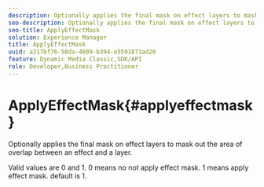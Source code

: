 ```yaml
---
description: Optionally applies the final mask on effect layers to mask out the area of overlap between an effect and a layer.
seo-description: Optionally applies the final mask on effect layers to mask out the area of overlap between an effect and a layer.
seo-title: ApplyEffectMask
solution: Experience Manager
title: ApplyEffectMask
uuid: a217bf76-58da-4609-b394-e5591873ad20
feature: Dynamic Media Classic,SDK/API
role: Developer,Business Practitioner
---
```


# ApplyEffectMask{#applyeffectmask}

Optionally applies the final mask on effect layers to mask out the area of overlap between an effect and a layer.

Valid values are 0 and 1. 0 means no not apply effect mask. 1 means apply effect mask. default is 1. 
